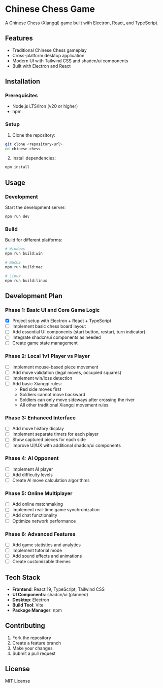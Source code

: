 # Chinese Chess Game

A Chinese Chess (Xiangqi) game built with Electron, React, and TypeScript.

## Features

- Traditional Chinese Chess gameplay
- Cross-platform desktop application
- Modern UI with Tailwind CSS and shadcn/ui components
- Built with Electron and React

## Installation

### Prerequisites

- Node.js LTS/Iron (v20 or higher)
- npm

### Setup

1. Clone the repository:

```bash
git clone <repository-url>
cd chinese-chess
```

2. Install dependencies:

```bash
npm install
```

## Usage

### Development

Start the development server:

```bash
npm run dev
```

### Build

Build for different platforms:

```bash
# Windows
npm run build:win

# macOS
npm run build:mac

# Linux
npm run build:linux
```

## Development Plan

### Phase 1: Basic UI and Core Game Logic

- [x] Project setup with Electron + React + TypeScript
- [ ] Implement basic chess board layout
- [ ] Add essential UI components (start button, restart, turn indicator)
- [ ] Integrate shadcn/ui components as needed
- [ ] Create game state management

### Phase 2: Local 1v1 Player vs Player

- [ ] Implement mouse-based piece movement
- [ ] Add move validation (legal moves, occupied squares)
- [ ] Implement win/loss detection
- [ ] Add basic Xiangqi rules:
  - Red side moves first
  - Soldiers cannot move backward
  - Soldiers can only move sideways after crossing the river
  - All other traditional Xiangqi movement rules

### Phase 3: Enhanced Interface

- [ ] Add move history display
- [ ] Implement separate timers for each player
- [ ] Show captured pieces for each side
- [ ] Improve UI/UX with additional shadcn/ui components

### Phase 4: AI Opponent

- [ ] Implement AI player
- [ ] Add difficulty levels
- [ ] Create AI move calculation algorithms

### Phase 5: Online Multiplayer

- [ ] Add online matchmaking
- [ ] Implement real-time game synchronization
- [ ] Add chat functionality
- [ ] Optimize network performance

### Phase 6: Advanced Features

- [ ] Add game statistics and analytics
- [ ] Implement tutorial mode
- [ ] Add sound effects and animations
- [ ] Create customizable themes

## Tech Stack

- **Frontend**: React 19, TypeScript, Tailwind CSS
- **UI Components**: shadcn/ui (planned)
- **Desktop**: Electron
- **Build Tool**: Vite
- **Package Manager**: npm

## Contributing

1. Fork the repository
2. Create a feature branch
3. Make your changes
4. Submit a pull request

## License

MIT License
